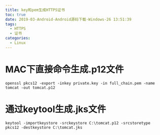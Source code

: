 ```yaml
---
title: key和pem生成HTTPS证书
toc: true
date: 2019-03-Android-Android源码下载-Windows-26 13:51:39
tags:
  - HTTPS
  - 证书
categories:
  - Linux
---
```


# MAC下直接命令生成.p12文件

```shell
openssl pkcs12 -export -inkey private.key -in full_chain.pem -name tomcat -out tomcat.p12
```

# 通过keytool生成.jks文件

``` shell 
keytool -importkeystore -srckeystore C:\tomcat.p12 -srcstoretype pkcs12 -destkeystore C:\tomcat.jks
```

